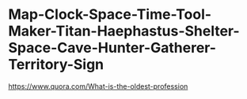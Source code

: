 # Map-Clock-Space-Time-Tool-Maker-Titan-Haephastus-Shelter-Space-Cave-Hunter-Gatherer-Territory-Sign
https://www.quora.com/What-is-the-oldest-profession
